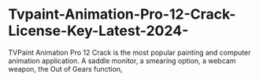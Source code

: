 # Tvpaint-Animation-Pro-12-Crack-License-Key-Latest-2024-
TVPaint Animation Pro 12 Crack is the most popular painting and computer animation application. A saddle monitor, a smearing option, a webcam weapon, the Out of Gears function, 
